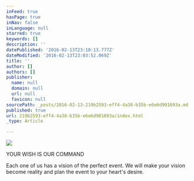 ```yaml
---
inFeed: true
hasPage: true
inNav: false
inLanguage: null
starred: true
keywords: []
description: ''
datePublished: '2016-02-13T23:10:13.777Z'
dateModified: '2016-02-13T23:03:52.069Z'
title: ''
author: []
authors: []
publisher:
  name: null
  domain: null
  url: null
  favicon: null
sourcePath: _posts/2016-02-13-219b2593-eff4-4a38-b35b-e6e6d901693a.md
published: true
url: 219b2593-eff4-4a38-b35b-e6e6d901693a/index.html
_type: Article

---
```

![](https://the-grid-user-content.s3-us-west-2.amazonaws.com/92cbe131-0a03-437c-9928-041c1e5286ab.jpg)

YOUR WISH
IS OUR
COMMAND 

Each one of us has a
vision of the perfect
event. We will make your vision become reality and plan the event to your heart's desire.